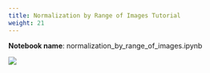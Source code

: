 ```yaml
---
title: Normalization by Range of Images Tutorial
weight: 21
---
```


**Notebook name**: normalization_by_range_of_images.ipynb

<img src='/images/comingsoon.png' />